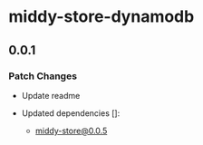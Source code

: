 # middy-store-dynamodb

## 0.0.1

### Patch Changes

- Update readme

- Updated dependencies []:
  - middy-store@0.0.5
